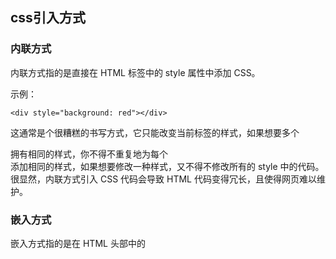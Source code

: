 ## css引入方式


### 内联方式

内联方式指的是直接在 HTML 标签中的 style 属性中添加 CSS。

示例：

```
<div style="background: red"></div>
```

这通常是个很糟糕的书写方式，它只能改变当前标签的样式，如果想要多个 <div> 拥有相同的样式，你不得不重复地为每个 <div> 添加相同的样式，如果想要修改一种样式，又不得不修改所有的 style 中的代码。很显然，内联方式引入 CSS 代码会导致 HTML 代码变得冗长，且使得网页难以维护。

### 嵌入方式

嵌入方式指的是在 HTML 头部中的 <style> 标签下书写 CSS 代码。

示例：
```
<head>
    <style>

    .content {
        background: red;
    }

    </style>
</head>
```

嵌入方式的 CSS 只对当前的网页有效。因为 CSS 代码是在 HTML 文件中，所以会使得代码比较集中，当我们写模板网页时这通常比较有利。因为查看模板代码的人可以一目了然地查看 HTML 结构和 CSS 样式。因为嵌入的 CSS 只对当前页面有效，所以当多个页面需要引入相同的 CSS 代码时，这样写会导致代码冗余，也不利于维护。

### 链接方式

链接方式指的是使用 HTML 头部的 <head> 标签引入外部的 CSS 文件。

示例：
```
<head>
    <link rel="stylesheet" type="text/css" href="style.css">
</head>
```

这是最常见的也是最推荐的引入 CSS 的方式。使用这种方式，所有的 CSS 代码只存在于单独的 CSS 文件中，所以具有良好的可维护性。并且所有的 CSS 代码只存在于 CSS 文件中，CSS 文件会在第一次加载时引入，以后切换页面时只需加载 HTML 文件即可。

另外link还有其他的一些用途，比如引入图标

```
<link rel="shortcut icon" href="/favicon.ico" type="image/x-icon" />
```

### 导入方式

导入方式指的是使用 CSS 规则引入外部 CSS 文件。

示例：

```
@import 'style.css' //Windows IE4/ NS4, Mac OS X IE5, Macintosh IE4/IE5/NS4不识别
@import "style.css" //Windows IE4/ NS4, Macintosh IE4/NS4不识别
@import url(style.css) //Windows NS4, Macintosh NS4不识别
@import url('style.css') //Windows NS4, Mac OS X IE5, Macintosh IE4/IE5/NS4不识别
@import url("style.css") //Windows NS4, Macintosh NS4不识别

其中，@import url(style.css) 和@import url("style.css")是最优的选择，兼容的浏览器最多。从字节优化的角度来看@import url(style.css)最值得推荐。
```

两者都是外部引用CSS的方式，但是存在一定的区别：

1. link是XHTML标签，除了加载CSS外，还可以定义RSS等其他事务；@import属于CSS范畴，只能加载CSS。

2. link引用CSS时，在页面载入时同时加载；@import需要页面网页完全载入以后加载。

3. link是XHTML标签，无兼容问题；@import是在CSS2.1提出的，低版本的浏览器不支持。

Chrome	Firefox (Gecko)	 IE	Opera	Safari
(Yes)	   (Yes)	 5.5	(Yes)	(Yes)

4. link支持使用Javascript控制DOM去改变样式；而@import不支持。

5. link方式样式的权重高于@import的。